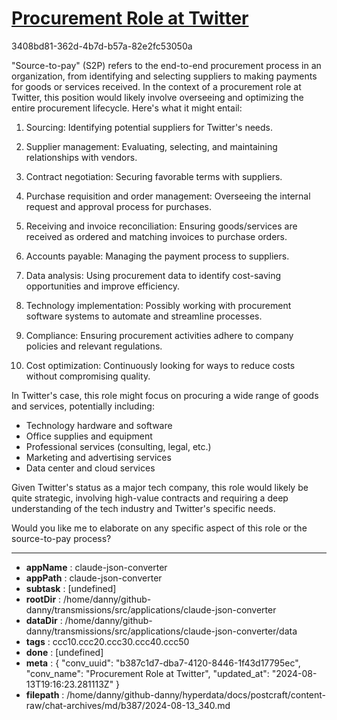 # [Procurement Role at Twitter](https://claude.ai/chat/b387c1d7-dba7-4120-8446-1f43d17795ec)

3408bd81-362d-4b7d-b57a-82e2fc53050a

 "Source-to-pay" (S2P) refers to the end-to-end procurement process in an organization, from identifying and selecting suppliers to making payments for goods or services received. In the context of a procurement role at Twitter, this position would likely involve overseeing and optimizing the entire procurement lifecycle. Here's what it might entail:

1. Sourcing: Identifying potential suppliers for Twitter's needs.

2. Supplier management: Evaluating, selecting, and maintaining relationships with vendors.

3. Contract negotiation: Securing favorable terms with suppliers.

4. Purchase requisition and order management: Overseeing the internal request and approval process for purchases.

5. Receiving and invoice reconciliation: Ensuring goods/services are received as ordered and matching invoices to purchase orders.

6. Accounts payable: Managing the payment process to suppliers.

7. Data analysis: Using procurement data to identify cost-saving opportunities and improve efficiency.

8. Technology implementation: Possibly working with procurement software systems to automate and streamline processes.

9. Compliance: Ensuring procurement activities adhere to company policies and relevant regulations.

10. Cost optimization: Continuously looking for ways to reduce costs without compromising quality.

In Twitter's case, this role might focus on procuring a wide range of goods and services, potentially including:

- Technology hardware and software
- Office supplies and equipment
- Professional services (consulting, legal, etc.)
- Marketing and advertising services
- Data center and cloud services

Given Twitter's status as a major tech company, this role would likely be quite strategic, involving high-value contracts and requiring a deep understanding of the tech industry and Twitter's specific needs.

Would you like me to elaborate on any specific aspect of this role or the source-to-pay process?

---

* **appName** : claude-json-converter
* **appPath** : claude-json-converter
* **subtask** : [undefined]
* **rootDir** : /home/danny/github-danny/transmissions/src/applications/claude-json-converter
* **dataDir** : /home/danny/github-danny/transmissions/src/applications/claude-json-converter/data
* **tags** : ccc10.ccc20.ccc30.ccc40.ccc50
* **done** : [undefined]
* **meta** : {
  "conv_uuid": "b387c1d7-dba7-4120-8446-1f43d17795ec",
  "conv_name": "Procurement Role at Twitter",
  "updated_at": "2024-08-13T19:16:23.281113Z"
}
* **filepath** : /home/danny/github-danny/hyperdata/docs/postcraft/content-raw/chat-archives/md/b387/2024-08-13_340.md